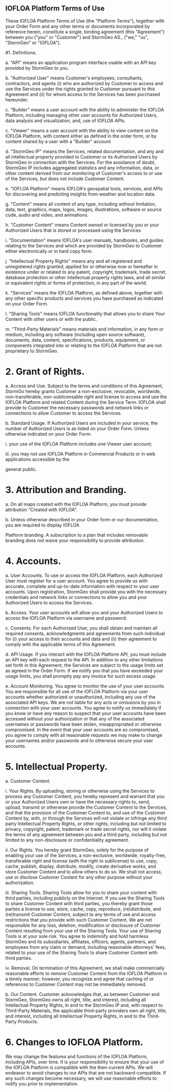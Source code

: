 ## IOFLOA Platform Terms of Use

These IOFLOA Platform Terms of Use (the &quot;Platform Terms&quot;), together with your Order Form and any other terms or documents incorporated by reference herein, constitute a single, binding agreement (this &quot;Agreement&quot;) between you (&quot;you&quot; or &quot;Customer&quot;) and StormGeo AS., (&quot;we,&quot; &quot;us&quot;, &quot;StormGeo&quot; or &quot;IOFLOA&quot;).

#1. Definitions.

a. &quot;API&quot; means an application program interface usable with an API key provided by StormGeo to you.

b. &quot;Authorized User&quot; means Customer&#39;s employees, consultants, contractors, and agents (i) who are authorized by Customer to access and use the Services under the rights granted to Customer pursuant to this Agreement and (ii) for whom access to the Services has been purchased hereunder.

c. &quot;Builder&quot; means a user account with the ability to administer the IOFLOA Platform, including managing other user accounts for Authorized Users, data analysis and visualization, and, use of IOFLOA APIs.

c. &quot;Viewer&quot; means a user account with the ability to view content on the IOFLOA Platform, with content either as defined in the order form, or by content shared by a user with a &quot;Builder&quot; account

d. &quot;StormGeo IP&quot; means the Services, related documentation, and any and all intellectual property provided to Customer or its Authorized Users by StormGeo in connection with the Services. For the avoidance of doubt, StormGeo IP includes aggregated statistics and any information, data, or other content derived from our monitoring of Customer&#39;s access to or use of the Services, but does not include Customer Content.

e. &quot;IOFLOA Platform&quot; means IOFLOA&#39;s geospatial tools, services, and APIs for discovering and predicting insights from weather and location data.

g. &quot;Content&quot; means all content of any type, including without limitation, data, text, graphics, maps, logos, images, illustrations, software or source code, audio and video, and animations.

h. &quot;Customer Content&quot; means Content owned or licensed by you or your Authorized Users that is stored or processed using the Services

i. &quot;Documentation&quot; means IOFLOA&#39;s user manuals, handbooks, and guides relating to the Services and which are provided by StormGeo to Customer either electronically or in hard copy form.

j. &quot;Intellectual Property Rights&quot; means any and all registered and unregistered rights granted, applied for or otherwise now or hereafter in existence under or related to any patent, copyright, trademark, trade secret, database protection or other intellectual property rights laws, and all similar or equivalent rights or forms of protection, in any part of the world.

k. &quot;Services&quot; means the IOFLOA Platform, as defined above, together with any other specific products and services you have purchased as indicated on your Order Form.

l. &quot;Sharing Tools&quot; means IOFLOA functionality that allows you to share Your Content with other users or with the public.

m. &quot;Third-Party Materials&quot; means materials and information, in any form or medium, including any software (including open source software), documents, data, content, specifications, products, equipment, or components integrated into or relating to the IOFLOA Platform that are not proprietary to StormGeo.

# 2. Grant of Rights.

a. Access and Use. Subject to the terms and conditions of this Agreement, StormGo  hereby grants Customer a non-exclusive, revocable, worldwide, non-transferable, non-sublicensable right and license to access and use  the IOFLOA Platform and related Content during the Service Term. IOFLOA shall provide to Customer the necessary passwords and network links or connections to allow Customer to access the Services.

b. Standard Usage. If Authorized Users are included in your service, the number of Authorized Users is as listed on your Order Form. Unless otherwise indicated on your Order Form:

i. your use of the IOFLOA Platform includes one Viewer user account;

iii. you may not use IOFLOA Platform in Commercial Products or in web applications accessible by the

general public.

# 3. Attribution and Branding.

a. On all maps created with the IOFLOA Platform, you must provide attribution &quot;Created with IOFLOA&quot;.

b. Unless otherwise described in your Order form or our documentation, you are required to display IOFLOA

Platform branding. A subscription to a plan that includes removable branding does not waive your responsibility to provide attribution.

# 4. Accounts.

a. User Accounts. To use or access the IOFLOA Platform, each Authorized User must register for a user account. You agree to provide us with accurate, complete and up-to-date information with respect to your user accounts. Upon registration, StormGeo shall provide you with the necessary credentials and network links or connections to allow you and your Authorized Users to access the Services.

b. Access. Your user accounts will allow you and your Authorized Users to access the IOFLOA Platform via username and password.

c. Consents. For each Authorized User, you shall obtain and maintain all required consents, acknowledgments and agreements from such individual for (i) your access to their accounts and data and (ii) their agreement to comply with the applicable terms of this Agreement.

d. API Usage. If you interact with the IOFLOA Platform API, you must include an API key with each request to the API. In addition to any other limitations set forth in this Agreement, the Services are subject to the usage limits set as agreed in the Order Form. If we notify you that you have exceeded your usage limits, you shall promptly pay any invoice for such excess usage.

e. Account Monitoring. You agree to monitor the use of your user accounts. You are responsible for all use of the IOFLOA Platform via your user accounts whether authorized or unauthorized, including any use of the associated API keys. We are not liable for any acts or omissions by you in connection with your user accounts. You agree to notify us immediately if you know or have any reason to suspect that your user accounts have been accessed without your authorization or that any of the associated usernames or passwords have been stolen, misappropriated or otherwise compromised. In the event that your user accounts are so compromised, you agree to comply with all reasonable requests we may make to change your usernames and/or passwords and to otherwise secure your user accounts.

# 5. Intellectual Property.

a. Customer Content.

i. Your Rights. By uploading, storing or otherwise using the Services to process any Customer Content, you hereby represent and warrant that you or your Authorized Users own or have the necessary rights to, send, upload, transmit or otherwise provide the Customer Content to the Services, and that the provision of the Customer Content to, and use of the Customer Content by, with, or through the Services will not violate or infringe any third party Intellectual Property Rights, or other rights, including but not limited to privacy, copyright, patent, trademark or trade secret rights, nor will it violate the terms of any agreement between you and a third party, including but not limited to any non-disclosure or confidentiality agreement.

ii. Our Rights. You hereby grant StormGeo, solely for the purpose of enabling your use of the Services, a non-exclusive, worldwide, royalty-free, transferable right and license (with the right to sublicense) to use, copy, cache, publish, display, distribute, modify, create derivative works, and store Customer Content and to allow others to do so. We shall not access, use or disclose Customer Content for any other purpose without your authorization.

iii. Sharing Tools. Sharing Tools allow for you to share your content with third parties, including publicly on the Internet. If you use the Sharing Tools to share Customer Content with third parties, you thereby grant those parties a license to use, store, cache, copy, reproduce, (re)distribute, and (re)transmit Customer Content, subject to any terms of use and access restrictions that you provide with such Customer Content. We are not responsible for any loss, deletion, modification or disclosure of Customer Content resulting from your use of the Sharing Tools. Your use of Sharing Tools is at your sole risk. You agree to indemnify and hold harmless StormGeo and its subsidiaries, affiliates, officers, agents, partners, and employees from any claim or demand, including reasonable attorneys&#39; fees, related to your use of the Sharing Tools to share Customer Content with third parties.

iv. Removal. On termination of this Agreement, we shall make commercially reasonable efforts to remove Customer Content from the IOFLOA Platform in a timely manner; however, you recognize and agree that caching of or references to Customer Content may not be immediately removed.

b. Our Content. Customer acknowledges that, as between Customer and StormGeo, StormGeo owns all right, title, and interest, including all Intellectual Property Rights, in and to the StormGeo IP and, with respect to Third-Party Materials, the applicable third-party providers own all right, title, and interest, including all Intellectual Property Rights, in and to the Third-Party Products.

# 6. Changes to IOFLOA Platform.

We may change the features and functions of the IOFLOA Platform, including APIs, over time. It is your responsibility to ensure that your use of the IOFLOA Platform is compatible with the then-current APIs. We will endeavor to avoid changes to our APIs that are not backward-compatible. If any such changes become necessary, we will use reasonable efforts to notify you prior to implementation.
